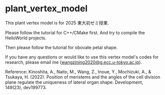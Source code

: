 # plant_vertex_model

This plant vertex model is for 2025 東大初ゼミ授業.  

Please follow the tutorial for C++/CMake first. And try to compile the HelloWorld projects. 

Then please follow the tutorial for obovate petal shape. 

If you have any questions or would like to use this vertex model's codes for research, please email me (wangzining2020@g.ecc.u-tokyo.ac.jp).

Reference: Kinoshita, A., Naito, M., Wang, Z., Inoue, Y., Mochizuki, A., & Tsukaya, H. (2022). Position of meristems and the angles of the cell division plane regulate the uniqueness of lateral organ shape. Development, 149(23), dev199773.
